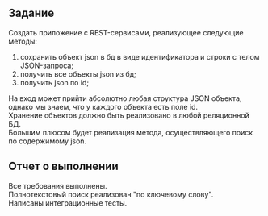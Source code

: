 ## Задание
Создать приложение с REST-сервисами, реализующее следующие методы:
1. сохранить объект json в бд в виде идентификатора и строки с телом JSON-запроса;
2. получить все объекты json из бд;
3. получить json по id;  

На вход может прийти абсолютно любая структура JSON объекта, однако мы знаем, что у каждого объекта есть поле id.  
Хранение объектов должно быть реализовано в любой реляционной БД.  
Большим плюсом будет реализация метода, осуществляющего поиск по содержимому json.  

## Отчет о выполнении
Все требования выполнены.  
Полнотекстовый поиск реализован "по ключевому слову".  
Написаны интеграционные тесты.
